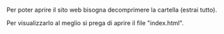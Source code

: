 Per poter aprire il sito web bisogna decomprimere la cartella (estrai tutto).

Per visualizzarlo al meglio si prega di aprire il file "index.html".
